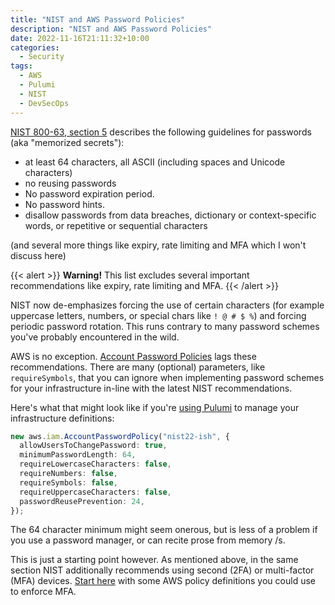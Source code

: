 ```yaml
---
title: "NIST and AWS Password Policies"
description: "NIST and AWS Password Policies"
date: 2022-11-16T21:11:32+10:00
categories:
  - Security
tags:
  - AWS
  - Pulumi
  - NIST
  - DevSecOps
---
```


[NIST 800-63, section 5](https://pages.nist.gov/800-63-3/sp800-63b.html#sec5) describes the following guidelines for passwords (aka "memorized secrets"):

- at least 64 characters, all ASCII (including spaces and Unicode characters)
- no reusing passwords
- No password expiration period.
- No password hints.
- disallow passwords from data breaches, dictionary or context-specific words, or repetitive or sequential characters

(and several more things like expiry, rate limiting and MFA which I won't discuss here)

{{< alert >}}
**Warning!** This list excludes several important recommendations like expiry, rate limiting and MFA.
{{< /alert >}}

NIST now de-emphasizes forcing the use of certain characters (for example uppercase letters, numbers, or special chars like `! @ # $ %`) and forcing periodic password rotation. This runs contrary to many password schemes you've probably encountered in the wild.

AWS is no exception. [Account Password Policies](https://docs.aws.amazon.com/IAM/latest/UserGuide/id_credentials_passwords_account-policy.html) lags these recommendations. There are many (optional) parameters, like `requireSymbols`, that you can ignore when implementing password schemes for your infrastructure in-line with the latest NIST recommendations.

Here's what that might look like if you're [using Pulumi](https://www.pulumi.com/registry/packages/aws/api-docs/iam/accountpasswordpolicy/) to manage your infrastructure definitions:

```typescript
new aws.iam.AccountPasswordPolicy("nist22-ish", {
  allowUsersToChangePassword: true,
  minimumPasswordLength: 64,
  requireLowercaseCharacters: false,
  requireNumbers: false,
  requireSymbols: false,
  requireUppercaseCharacters: false,
  passwordReusePrevention: 24,
});
```

The 64 character minimum might seem onerous, but is less of a problem if you use a password manager, or can recite prose from memory /s.

This is just a starting point however. As mentioned above, in the same section NIST additionally recommends using second (2FA) or multi-factor (MFA) devices. [Start here](https://www.obytes.com/blog/enforce-mfa-aws) with some AWS policy definitions you could use to enforce MFA.
